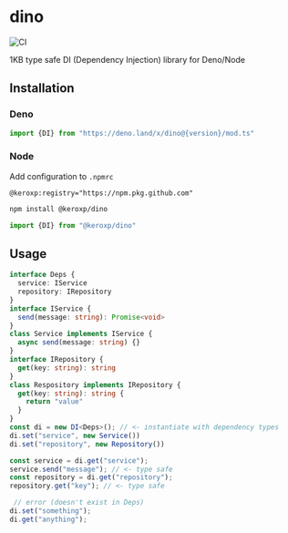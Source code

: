 # dino 
![CI](https://github.com/keroxp/dino/workflows/CI/badge.svg)

1KB type safe DI (Dependency Injection) library for Deno/Node


## Installation

### Deno

```ts
import {DI} from "https://deno.land/x/dino@{version}/mod.ts"
```

### Node

Add configuration to `.npmrc`
```
@keroxp:registry="https://npm.pkg.github.com"
```
```bash
npm install @keroxp/dino
```

```ts
import {DI} from "@keroxp/dino"
```

## Usage

```ts
interface Deps {
  service: IService
  repository: IRepository
}
interface IService {
  send(message: string): Promise<void>
}
class Service implements IService {
  async send(message: string) {}
}
interface IRepository {
  get(key: string): string
}
class Respository implements IRepository {
  get(key: string): string {
    return "value"
  }
}
const di = new DI<Deps>(); // <- instantiate with dependency types
di.set("service", new Service())
di.set("repository", new Repository())

const service = di.get("service"); 
service.send("message"); // <- type safe
const repository = di.get("repository"); 
repository.get("key"); // <- type safe

 // error (doesn't exist in Deps)
di.set("something");
di.get("anything");
```
